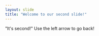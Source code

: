 ```yaml
---
layout: slide
title: "Welcome to our second slide!"
---
```

"It's second!"
Use the left arrow to go back!
